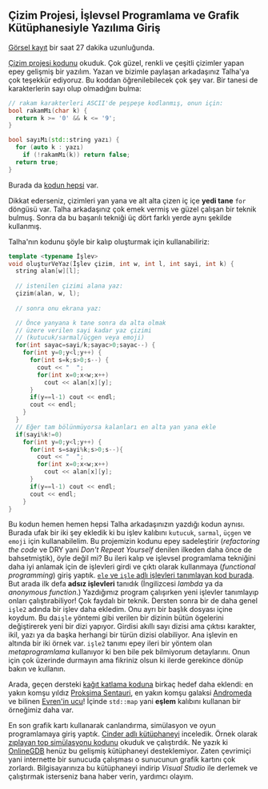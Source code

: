 Çizim Projesi, İşlevsel Programlama ve Grafik Kütüphanesiyle Yazılıma Giriş 
----

[Görsel kayıt](https://drive.google.com/file/d/17cazkcCEq1kCGr9qp7sQTMNrlPpmZEhD)
bir saat 27 dakika uzunluğunda.

[Çizim projesi kodunu](https://onlinegdb.com/hT4HTDvwG)  okuduk. Çok güzel, renkli ve çeşitli çizimler yapan epey gelişmiş bir yazılım. Yazan ve bizimle paylaşan arkadaşınız Talha'ya çok teşekkür ediyoruz. Bu koddan öğrenilebilecek çok şey var. Bir tanesi de karakterlerin sayı olup olmadığını bulma: 

```c++
// rakam karakterleri ASCII'de peşpeşe kodlanmış, onun için: 
bool rakamMı(char k) {
  return k >= '0' && k <= '9';
}

bool sayıMı(std::string yazı) {
  for (auto k : yazı)
    if (!rakamMı(k)) return false;
  return true;
}
```

Burada da [kodun hepsi](https://onlinegdb.com/jAaKQESar) var.

Dikkat ederseniz, çizimleri yan yana ve alt alta çizen iç içe **yedi tane** `for` döngüsü var. Talha arkadaşınız çok emek vermiş ve güzel çalışan bir teknik bulmuş. Sonra da bu başarılı tekniği üç dört farklı yerde aynı şekilde kullanmış.   
 
Talha'nın kodunu şöyle bir kalıp oluşturmak için kullanabiliriz:
```c++
template <typename İşlev>
void oluşturVeYaz(İşlev çizim, int w, int l, int sayi, int k) {
  string alan[w][l];
    
  // istenilen çizimi alana yaz:
  çizim(alan, w, l);
  
  // sonra onu ekrana yaz:

  // Önce yanyana k tane sonra da alta olmak 
  // üzere verilen sayi kadar yaz çizimi
  // (kutucuk/sarmal/üçgen veya emoji) 
  for(int sayac=sayi/k;sayac>0;sayac--) {
    for(int y=0;y<l;y++) {
      for(int s=k;s>0;s--) { 
        cout << "  ";
        for(int x=0;x<w;x++) 
          cout << alan[x][y];
      }
      if(y==l-1) cout << endl;
      cout << endl;
    }
  }
  // Eğer tam bölünmüyorsa kalanları en alta yan yana ekle
  if(sayi%k!=0)
    for(int y=0;y<l;y++) {
      for(int s=sayi%k;s>0;s--){
        cout << "  ";
        for(int x=0;x<w;x++) 
          cout << alan[x][y];
      }
      if(y==l-1) cout << endl;
      cout << endl;
    }
}
```

Bu kodun hemen hemen hepsi Talha arkadaşınızın yazdığı kodun aynısı. Burada ufak bir iki şey ekledik ki bu işlev kalıbını `kutucuk`, `sarmal`, `üçgen` ve `emoji` için kullanabilelim. Bu projemizin kodunu epey sadeleştirir (*refactoring the code* ve DRY yani *Don't Repeat Yourself* denilen ilkeden daha önce de bahsetmiştik), öyle değil mi? Bu ileri kalıp ve işlevsel programlama tekniğini daha iyi anlamak için de işlevleri girdi ve çıktı olarak kullanmaya (*functional programming*) giriş yaptık. [`ele` ve `işle` adlı işlevleri tanımlayan kod burada](https://onlinegdb.com/hom_Y7CSt). But arada ilk defa **adsız işlevleri** tanıdık (İngilizcesi *lambda* ya da *anonymous function*.) Yazdığımız program çalışırken yeni işlevler tanımlayıp onları çalıştırabiliyor! Çok faydalı bir teknik. Dersten sonra bir de daha genel `işle2` adında bir işlev daha ekledim. Onu ayrı bir başlık dosyası içine koydum. Bu da`işle` yöntemi gibi verilen bir dizinin bütün ögelerini değiştirerek yeni bir dizi yapıyor. Girdisi akıllı sayı dizisi ama çıktısı karakter, ikil, yazı ya da başka herhangi bir türün dizisi olabiliyor. Ana işlevin en altında bir iki örnek var. `işle2` tanımı epey ileri bir yöntem olan *metaprogramlama* kullanıyor ki ben bile pek bilmiyorum detaylarını. Onun için çok üzerinde durmayın ama fikriniz olsun ki ilerde gerekince dönüp bakın ve kullanın.

Arada, geçen dersteki [kağıt katlama koduna](https://onlinegdb.com/QNojjbcbV) birkaç hedef daha eklendi: en yakın komşu yıldız [Proksima Sentauri](https://en.wikipedia.org/wiki/Proxima_Centauri), en yakın komşu galaksi [Andromeda](https://en.wikipedia.org/wiki/Andromeda_Galaxy) ve bilinen [Evren'in ucu](https://docs.google.com/document/d/1vyvwIJ3sX90vZp9yzZ-zOfFuMMMENNJftpcWO3k402Q/)! İçinde `std::map` yani **eşlem** kalıbını kullanan bir örneğimiz daha var.

En son grafik kartı kullanarak canlandırma, simülasyon ve oyun programlamaya giriş yaptık. [Cinder adlı kütüphaneyi](https://libcinder.org) inceledik. Örnek olarak [zıplayan top simülasyonu kodunu](https://onlinegdb.com/aYu-ehYHj) okuduk ve çalıştırdık. Ne yazık ki [OnlineGDB](https://www.onlinegdb.com/) henüz bu gelişmiş kütüphaneyi desteklemiyor. Zaten çevrimiçi yani internette bir sunucuda çalışması o sunucunun grafik kartını çok zorlardı. Bilgisayarınıza bu kütüphaneyi indirip *Visual Studio* ile derlemek ve çalıştırmak isterseniz bana haber verin, yardımcı olayım.